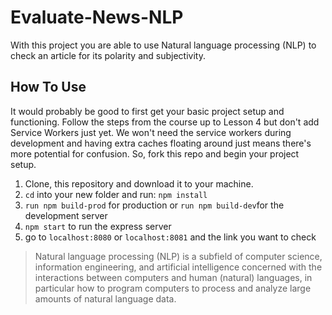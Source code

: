 # Evaluate-News-NLP

With this project you are able to use Natural language processing (NLP) to check an article for its polarity and subjectivity.

## How To Use
It would probably be good to first get your basic project setup and functioning. Follow the steps from the course up to Lesson 4 but don't add Service Workers just yet. We won't need the service workers during development and having extra caches floating around just means there's more potential for confusion. So, fork this repo and begin your project setup.

1. Clone, this repository and download it to your machine.
2. `cd` into your new folder and run: `npm install`
3. `run npm build-prod` for production or `run npm build-dev`for the development server
4. `npm start` to run the express server
5. go to `localhost:8080` or `localhost:8081` and the link you want to check

> Natural language processing (NLP) is a subfield of computer science, information engineering, and artificial intelligence
concerned with the interactions between computers and human (natural) languages, in particular how to program computers to
process and analyze large amounts of natural language data.
